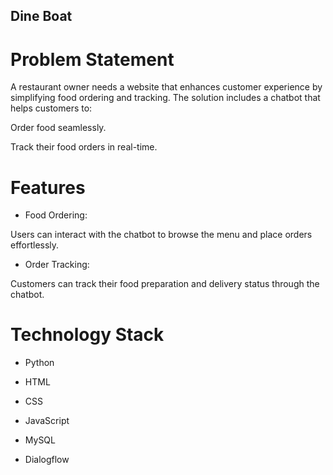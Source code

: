 ## Dine Boat

# Problem Statement

A restaurant owner needs a website that enhances customer experience by simplifying food ordering and tracking. The solution includes a chatbot that helps customers to:

Order food seamlessly.

Track their food orders in real-time.

# Features

- Food Ordering:

Users can interact with the chatbot to browse the menu and place orders effortlessly.

- Order Tracking:

Customers can track their food preparation and delivery status through the chatbot.

# Technology Stack

* Python

* HTML

* CSS

* JavaScript

* MySQL

* Dialogflow